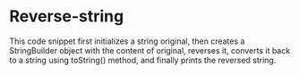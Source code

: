 # Reverse-string
This code snippet first initializes a string original, then creates a StringBuilder object with the content of original, reverses it, converts it back to a string using toString() method, and finally prints the reversed string.
